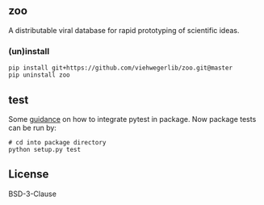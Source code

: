 ## zoo

A distributable viral database for rapid prototyping of scientific ideas. 

### (un)install

```
pip install git+https://github.com/viehwegerlib/zoo.git@master
pip uninstall zoo
```

## test

Some [guidance]() on how to integrate pytest in package. Now package tests can be run by:

```
# cd into package directory
python setup.py test
```

## License

BSD-3-Clause